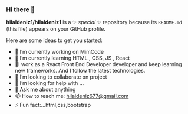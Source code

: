 ### Hi there 👋


**hilaldeniz1/hilaldeniz1** is a ✨ _special_ ✨ repository because its `README.md` (this file) appears on your GitHub profile.

Here are some ideas to get you started:

- 🔭 I’m currently working on MimCode
- 🌱 I’m currently learning HTML , CSS, JS , React
- 🧳I work as a React Front End Developer developer and keep learning new frameworks. And I follow the latest technologies.
- 👯 I’m looking to collaborate on project
- 🤔 I’m looking for help with ...
- 💬 Ask me about anything
- 📫 How to reach me: hilaldeniz677@gmail.com
- ⚡ Fun fact:...html,css,bootstrap

